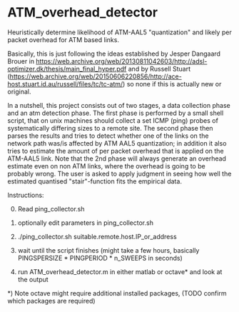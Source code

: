 # ATM_overhead_detector
Heuristically determine likelihood of ATM-AAL5 "quantization" and likely per packet overhead for ATM based links.

Basically, this is just following the ideas established by Jesper Dangaard Brouer in https://web.archive.org/web/20130811042603/http://adsl-optimizer.dk/thesis/main_final_hyper.pdf and by Russell Stuart (https://web.archive.org/web/20150606220856/http://ace-host.stuart.id.au/russell/files/tc/tc-atm/) so none if this is actually new or original.

In a nutshell, this project consists out of two stages, a data collection phase and an atm detection phase. 
	The first phase is performed by a small shell script, that on unix machines should collect a set ICMP (ping) probes of systematically differing sizes to a remote site.
	The second phase then parses the results and tries to detect whether one of the links on the network path was/is affected by ATM AAL5 quantization; in addition it also tries to estimate the amount of per packet overhead that is applied on the ATM-AAL5 link. Note that the 2nd phase will always generate an overhead estimate even on non ATM links, where the overhead is going to be probably wrong. The user is asked to apply judgment in seeing how well the estimated quantised "stair"-function fits the empirical data.
  
  
  
  
  

Instructions:

0) Read ping_collector.sh

1) optionally edit parameters in ping_collector.sh

2) ./ping_collector.sh suitable.remote.host.IP_or_address

3) wait until the script finishes (might take a few hours, basically PINGSPERSIZE * PINGPERIOD * n_SWEEPS in seconds)

4) run ATM_overhead_detector.m in either matlab or octave* and look at the output




*) Note octave might require additional installed packages, (TODO confirm which packages are required)
